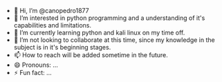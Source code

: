 - 👋 Hi, I’m @canopedro1877
- 👀 I’m interested in python programming and a understanding of it's capabilities and limitations.
- 🌱 I’m currently learning python and kali linux on my time off.
- 💞️ I’m not looking to collaborate at this time, since my knowledge in the subject is in it's beginning stages.
- 📫 How to reach will be added sometime in the future.
- 😄 Pronouns: ...
- ⚡ Fun fact: ...

<!---
canopedro1877/canopedro1877 is a ✨ special ✨ repository because its `README.md` (this file) appears on your GitHub profile.
You can click the Preview link to take a look at your changes.
--->
